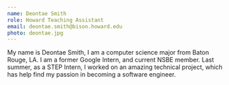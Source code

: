 ```yaml
---
name: Deontae Smith
role: Howard Teaching Assistant
email: deontae.smith@bison.howard.edu
photo: deontae.jpg
---
```

My name is Deontae Smith, I am a computer science major from Baton Rouge, LA. I am a former Google Intern, and current NSBE member. Last summer, as a STEP Intern, I worked on an amazing technical project, which has help find my passion in becoming a software engineer.
